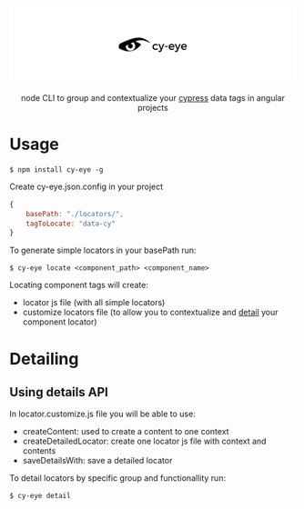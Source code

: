 <div align="center">

![banner](./public/banner.png)

node CLI to group and contextualize your [cypress](https://www.cypress.io/) data tags in angular projects

</div>

# Usage

```
$ npm install cy-eye -g
```

Create cy-eye.json.config in your project

```js
{
    basePath: "./locators/",
    tagToLocate: "data-cy"
}
```
To generate simple locators in your basePath run:

```
$ cy-eye locate <component_path> <component_name>
```

Locating component tags will create:

- locator js file (with all simple locators)
- customize locators file (to allow you to contextualize and [detail](https://github.com/JeanMenezees/cy-eye#Detailing) your component locator)

# Detailing

## Using details API

In locator.customize.js file you will be able to use:

- createContent: used to create a content to one context
- createDetailedLocator: create one locator js file with context and contents
- saveDetailsWith: save a detailed locator

To detail locators by specific group and functionallity run:

```
$ cy-eye detail
```
